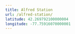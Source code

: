 ```yaml
---
title: Alfred Station
url: /alfred-station/
latitude: 42.269792100000004
longitude: -77.75916070000001
---
```

